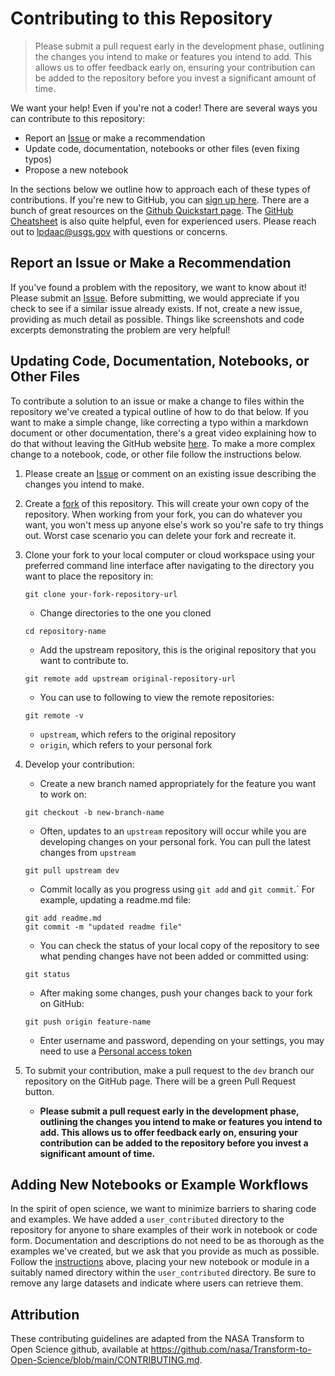 # Contributing to this Repository

> Please submit a pull request early in the development phase, outlining the changes you intend to make or features you intend to add. This allows us to offer feedback early on, ensuring your contribution can be added to the repository before you invest a significant amount of time.

We want your help! Even if you're not a coder! There are several ways you can contribute to this repository:

- Report an [Issue](https://github.com/nasa/VITALS/issues) or make a recommendation
- Update code, documentation, notebooks or other files (even fixing typos)
- Propose a new notebook

In the sections below we outline how to approach each of these types of contributions. If you're new to GitHub, you can [sign up here](https://github.com/). There are a bunch of great resources on the [Github Quickstart page](https://docs.github.com/en/get-started/quickstart). The [GitHub Cheatsheet](https://training.github.com/downloads/github-git-cheat-sheet/) is also quite helpful, even for experienced users. Please reach out to [lpdaac@usgs.gov](lpdaac@usgs.gov) with questions or concerns.  

## Report an Issue or Make a Recommendation

If you've found a problem with the repository, we want to know about it! Please submit an [Issue](https://github.com/nasa/VITALS/issues). Before submitting, we would appreciate if you check to see if a similar issue already exists. If not, create a new issue, providing as much detail as possible. Things like screenshots and code excerpts demonstrating the problem are very helpful!

## Updating Code, Documentation, Notebooks, or Other Files

To contribute a solution to an issue or make a change to files within the repository we've created a typical outline of how to do that below. If you want to make a simple change, like correcting a typo within a markdown document or other documentation, there's a great video explaining how to do that without leaving the GitHub website [here](https://www.youtube.com/watch?v=PHoScPeMWHI). To make a more complex change to a notebook, code, or other file follow the instructions below.  

1. Please create an [Issue](https://github.com/nasa/VITALS/issues) or comment on an existing issue describing the changes you intend to make.  
2. Create a [fork](https://docs.github.com/en/get-started/quickstart/contributing-to-projects#about-forking) of this repository. This will create your own copy of the repository. When working from your fork, you can do whatever you want, you won't mess up anyone else's work so you're safe to try things out. Worst case scenario you can delete your fork and recreate it.  
3. Clone your fork to your local computer or cloud workspace using your preferred command line interface after navigating to the directory you want to place the repository in:

    ```
    git clone your-fork-repository-url
    ```

    - Change directories to the one you cloned

    ```
    cd repository-name
    ```

    - Add the upstream repository, this is the original repository that you want to contribute to.

    ```
    git remote add upstream original-repository-url
    ```

    - You can use to following to view the remote repositories:

    ```
    git remote -v
    ```

    - `upstream`, which refers to the original repository  
    - `origin`, which refers to your personal fork  

4. Develop your contribution:
    - Create a new branch named appropriately for the feature you want to work on:

    ```
    git checkout -b new-branch-name
    ```

    - Often, updates to an `upstream` repository will occur while you are developing changes on your personal fork. You can pull the latest changes from `upstream`

    ```
    git pull upstream dev
    ```

    - Commit locally as you progress using `git add` and `git commit`.` For example, updating a readme.md file:

    ```
    git add readme.md
    git commit -m "updated readme file"
    ```

    - You can check the status of your local copy of the repository to see what pending changes have not been added or committed using:

    ```
    git status
    ```

    - After making some changes, push your changes back to your fork on GitHub:

    ```git
    git push origin feature-name
    ```

    - Enter username and password, depending on your settings, you may need to use a [Personal access token](https://docs.github.com/en/authentication/keeping-your-account-and-data-secure/managing-your-personal-access-tokens)

5. To submit your contribution, make a pull request to the `dev` branch our repository on the GitHub page. There will be a green Pull Request button.  

    - **Please submit a pull request early in the development phase, outlining the changes you intend to make or features you intend to add. This allows us to offer feedback early on, ensuring your contribution can be added to the repository before you invest a significant amount of time.**

## Adding New Notebooks or Example Workflows

In the spirit of open science, we want to minimize barriers to sharing code and examples. We have added a `user_contributed` directory to the repository for anyone to share examples of their work in notebook or code form. Documentation and descriptions do not need to be as thorough as the examples we've created, but we ask that you provide as much as possible. Follow the [instructions](#updating-code-documentation-notebooks-or-other-files) above, placing your new notebook or module in a suitably named directory within the `user_contributed` directory. Be sure to remove any large datasets and indicate where users can retrieve them.

## Attribution

These contributing guidelines are adapted from the NASA Transform to Open Science github, available at <https://github.com/nasa/Transform-to-Open-Science/blob/main/CONTRIBUTING.md>.
